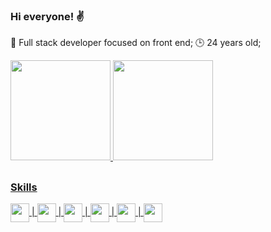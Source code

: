 ### Hi everyone! ✌️

🚀 Full stack developer focused on front end;
🕒 24 years old;

<div>
  <a href="https://github.com/victormatia">
  <img height="160em" src="https://github-readme-stats.vercel.app/api?username=victormatia&show_icons=true&bg_color=151a22&border_color=151a22&include_all_commits=true&count_private=true"/>
  <img height="160em" src="https://github-readme-stats.vercel.app/api/top-langs/?username=victormatia&layout=compact&langs_count=7&bg_color=151a22&border_color=151a22"/>
</div>
  
  ##
  ### Skills
  <div>
    <img align="center" width="30px" heigth="40px" src="https://cdn.jsdelivr.net/gh/devicons/devicon/icons/html5/html5-original.svg" >
    |
    <img align="center" width="30px" heigth="40px" src="https://cdn.jsdelivr.net/gh/devicons/devicon/icons/css3/css3-original.svg" >
    |
    <img align="center" width="30px" heigth="40px" src="https://cdn.jsdelivr.net/gh/devicons/devicon/icons/javascript/javascript-plain.svg" />
    |
    <img align="center" width="30px" heigth="40px" src="https://cdn.jsdelivr.net/gh/devicons/devicon/icons/jest/jest-plain.svg" />
    |
    <img align="center" width="30px" heigth="40px" src="https://cdn.jsdelivr.net/gh/devicons/devicon/icons/react/react-original.svg" />
    |
    <img align="center" width="30px" heigth="40px" src="https://cdn.jsdelivr.net/gh/devicons/devicon/icons/redux/redux-original.svg" />
  </div>
          
